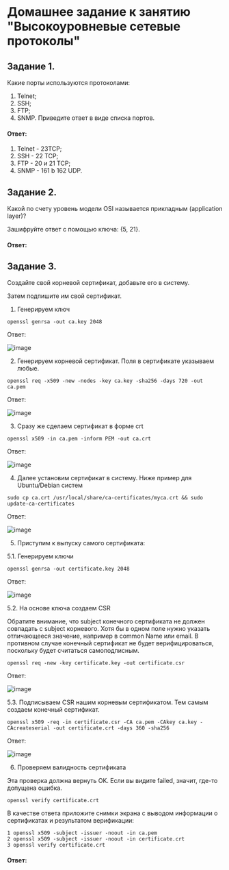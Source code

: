 # Домашнее задание к занятию "Высокоуровневые сетевые протоколы"

## Задание 1.

Какие порты используются протоколами:

1) Telnet;
2) SSH;
3) FTP;
4) SNMP.
Приведите ответ в виде списка портов.

#### Ответ: 

1) Telnet - 23TCP;
2) SSH - 22 TCP;
3) FTP - 20 и 21 TCP;
4) SNMP - 161 b 162 UDP.



## Задание 2.

Какой по счету уровень модели OSI называется прикладным (application layer)?

Зашифруйте ответ с помощью ключа: {5, 21}.

#### Ответ: 





## Задание 3.

Создайте свой корневой сертификат, добавьте его в систему.

Затем подпишите им свой сертификат.

1. Генерируем ключ

```
openssl genrsa -out ca.key 2048
```
Ответ:

![image](https://user-images.githubusercontent.com/121933872/226341743-694cb164-83fb-4fc0-9f8c-ecb69d482216.png)


2. Генерируем корневой сертификат. Поля в сертификате указываем любые.

```
openssl req -x509 -new -nodes -key ca.key -sha256 -days 720 -out ca.pem
```
Ответ:

![image](https://user-images.githubusercontent.com/121933872/226342451-3474c41c-ad02-4dee-ab4e-2706ce733ef8.png)


3. Сразу же сделаем сертификат в форме crt

```
openssl x509 -in ca.pem -inform PEM -out ca.crt
```
Ответ:

![image](https://user-images.githubusercontent.com/121933872/226342609-60540885-b5d6-4b27-b903-fedcb32f07b1.png)

4. Далее установим сертификат в систему. Ниже пример для Ubuntu/Debian систем

```
sudo cp ca.crt /usr/local/share/ca-certificates/myca.crt && sudo update-ca-certificates
```
Ответ:

![image](https://user-images.githubusercontent.com/121933872/226347169-5f75ac0d-e6d8-4123-8777-42e0fda4759d.png)

5. Приступим к выпуску самого сертификата:

5.1. Генерируем ключи

```
openssl genrsa -out certificate.key 2048
```
Ответ:

![image](https://user-images.githubusercontent.com/121933872/226347447-c0ce83f2-c541-4da8-aefc-47b82eed1ecc.png)

5.2. На основе ключа создаем CSR

Обратите внимание, что subject конечного сертификата не должен совпадать с subject корневого. Хотя бы в одном поле нужно указать отличающееся значение, например в common Name или email. В противном случае конечный сертификат не будет верифицироваться, поскольку будет считаться самоподписным.

```
openssl req -new -key certificate.key -out certificate.csr
```
Ответ:

![image](https://user-images.githubusercontent.com/121933872/226348048-a138bcf1-ec76-4ed4-8867-d851420f29fa.png)

5.3. Подписываем CSR нашим корневым сертификатом. Тем самым создаем конечный сертификат.

```
openssl x509 -req -in certificate.csr -CA ca.pem -CAkey ca.key -CAcreateserial -out certificate.crt -days 360 -sha256
```
Ответ:

![image](https://user-images.githubusercontent.com/121933872/226348299-a238ffb0-9374-4555-bf32-aa1c9038e52c.png)

6. Проверяем валидность сертификата

Эта проверка должна вернуть OK. Если вы видите failed, значит, где-то допущена ошибка.

```
openssl verify certificate.crt
```

В качестве ответа приложите снимки экрана с выводом информации о сертификатах и результатом верификации:

```
1 openssl x509 -subject -issuer -noout -in ca.pem
2 openssl x509 -subject -issuer -noout -in certificate.crt
3 openssl verify certificate.crt
```


#### Ответ: 







